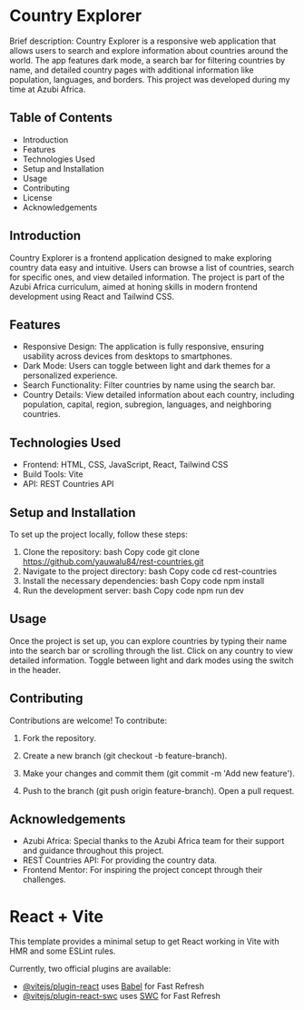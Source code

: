 # Country Explorer

Brief description:
Country Explorer is a responsive web application that allows users to search and explore information about countries around the world. The app features dark mode, a search bar for filtering countries by name, and detailed country pages with additional information like population, languages, and borders. This project was developed during my time at Azubi Africa.

## Table of Contents

- Introduction
- Features
- Technologies Used
- Setup and Installation
- Usage
- Contributing
- License
- Acknowledgements

## Introduction

Country Explorer is a frontend application designed to make exploring country data easy and intuitive. Users can browse a list of countries, search for specific ones, and view detailed information. The project is part of the Azubi Africa curriculum, aimed at honing skills in modern frontend development using React and Tailwind CSS.

## Features

- Responsive Design: The application is fully responsive, ensuring usability across devices from desktops to smartphones.
- Dark Mode: Users can toggle between light and dark themes for a personalized experience.
- Search Functionality: Filter countries by name using the search bar.
- Country Details: View detailed information about each country, including population, capital, region, subregion, languages, and neighboring countries.

## Technologies Used

- Frontend: HTML, CSS, JavaScript, React, Tailwind CSS
- Build Tools: Vite
- API: REST Countries API

## Setup and Installation

To set up the project locally, follow these steps:

1. Clone the repository:
   bash
   Copy code
   git clone https://github.com/yauwalu84/rest-countries.git
2. Navigate to the project directory:
   bash
   Copy code
   cd rest-countries
3. Install the necessary dependencies:
   bash
   Copy code
   npm install
4. Run the development server:
   bash
   Copy code
   npm run dev

## Usage

Once the project is set up, you can explore countries by typing their name into the search bar or scrolling through the list. Click on any country to view detailed information. Toggle between light and dark modes using the switch in the header.

## Contributing

Contributions are welcome! To contribute:

1. Fork the repository.

2. Create a new branch (git checkout -b feature-branch).

3. Make your changes and commit them (git commit -m 'Add new feature').

4. Push to the branch (git push origin feature-branch).
   Open a pull request.

## Acknowledgements

- Azubi Africa: Special thanks to the Azubi Africa team for their support and guidance throughout this project.
- REST Countries API: For providing the country data.
- Frontend Mentor: For inspiring the project concept through their challenges.

# React + Vite

This template provides a minimal setup to get React working in Vite with HMR and some ESLint rules.

Currently, two official plugins are available:

- [@vitejs/plugin-react](https://github.com/vitejs/vite-plugin-react/blob/main/packages/plugin-react/README.md) uses [Babel](https://babeljs.io/) for Fast Refresh
- [@vitejs/plugin-react-swc](https://github.com/vitejs/vite-plugin-react-swc) uses [SWC](https://swc.rs/) for Fast Refresh
